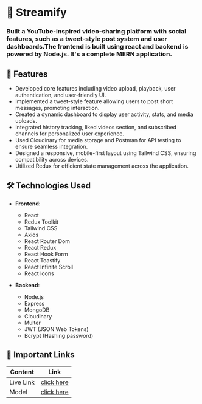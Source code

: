 # 🎥 Streamify
### Built a YouTube-inspired video-sharing platform with social features, such as a tweet-style post system and user dashboards.The frontend is built using react and backend is powered by Node.js. It's a complete MERN application.

## 🚀 Features
- Developed core features including video upload, playback, user authentication, and user-friendly UI.
- Implemented a tweet-style feature allowing users to post short messages, promoting interaction.
- Created a dynamic dashboard to display user activity, stats, and media uploads.
- Integrated history tracking, liked videos section, and subscribed channels for personalized user experience.
- Used Cloudinary for media storage and Postman for API testing to ensure seamless integration.
- Designed a responsive, mobile-first layout using Tailwind CSS, ensuring compatibility across devices.
- Utilized Redux for efficient state management across the application.

## 🛠️ Technologies Used
-   **Frontend**:
    -   React
    -   Redux Toolkit
    -   Tailwind CSS
    -   Axios
    -   React Router Dom
    -   React Redux
    -   React Hook Form
    -   React Toastify
    -   React Infinite Scroll
    -   React Icons

-   **Backend**:
    -   Node.js
    -   Express
    -   MongoDB
    -   Cloudinary
    -   Multer
    -   JWT (JSON Web Tokens)
    -   Bcrypt (Hashing password)

## 🔗 Important Links
| Content           | Link                                                                             |
| ----------------- | -------------------------------------------------------------------------------- |
| Live Link         | [click here ]()                      |
| Model             | [click here ](https://app.eraser.io/workspace/YtPqZ1VogxGy1jzIDkzj) |